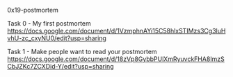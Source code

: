 
0x19-postmortem


Task 0 - My first postmortem
https://docs.google.com/document/d/1VzmphnAYi15C58hlxSTIMzs3Cg3luHvhU-zc_cxyNU0/edit?usp=sharing

Task 1 - Make people want to read your postmortem
https://docs.google.com/document/d/18zVp8GybbPUlXmRyuvckFHA8ImzSCbJZKc7ZCXDid-Y/edit?usp=sharing
